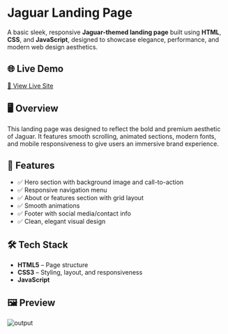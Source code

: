 # Jaguar Landing Page

A basic sleek, responsive **Jaguar-themed landing page** built using **HTML**, **CSS**, and **JavaScript**, designed to showcase elegance, performance, and modern web design aesthetics.

## 🌐 Live Demo

[🔗 View Live Site](https://landing-page-delta-silk.vercel.app/)  




## 🖥️ Overview

This landing page was designed to reflect the bold and premium aesthetic of Jaguar. It features smooth scrolling, animated sections, modern fonts, and mobile responsiveness to give users an immersive brand experience.



## 🧰 Features

- ✅ Hero section with background image and call-to-action
- ✅ Responsive navigation menu
- ✅ About or features section with grid layout
- ✅ Smooth animations
- ✅ Footer with social media/contact info
- ✅ Clean, elegant visual design



## 🛠️ Tech Stack

- **HTML5** – Page structure  
- **CSS3** – Styling, layout, and responsiveness  
- **JavaScript** 



## 🖼️ Preview


![output](https://github.com/kruthika-29/LandingPage/blob/main/assets/carop.png)
